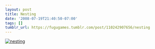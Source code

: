 ```yaml
---
layout: post
title: Nesting
date: '2008-07-19T21:40:50-07:00'
tags: []
tumblr_url: https://fugugames.tumblr.com/post/110242907656/nesting
---
```

[![](http://itshardtofondlepenguins.com/wp-content/uploads/2008/07/nesting.jpg "nesting")](http://itshardtofondlepenguins.com/wp-content/uploads/2008/07/nesting.jpg)
